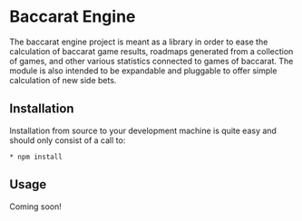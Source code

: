 # Baccarat Engine

The baccarat engine project is meant as a library in order to ease the calculation of baccarat game results, roadmaps generated from a collection of games, and other various statistics connected to games of baccarat.  The module is also intended to be expandable and pluggable to offer simple calculation of new side bets.

## Installation

Installation from source to your development machine is quite easy and should only consist of a call to:
```
* npm install
```

## Usage

Coming soon!